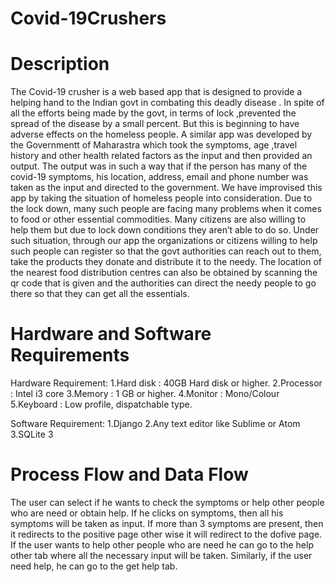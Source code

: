 # Covid-19Crushers

# Description
The Covid-19 crusher is a web based app that is designed to provide a helping hand to the Indian govt in combating this deadly disease . In spite of all the efforts being made by the govt, in terms of lock ,prevented the spread of the disease by a small percent. But this is beginning to have adverse effects on the homeless people. A similar app was developed by the Governmentt of Maharastra which took the symptoms, age ,travel history and other health related factors as the input and then provided an output. The output was in such a way that if the person has many of the covid-19 symptoms, his location, address, email and phone number was taken as the input and directed to the government. We have improvised this app by taking the situation of homeless people into consideration. Due to the lock down, many such people are facing many problems when it comes to food or other essential commodities. Many citizens are also willing to help them but due to lock down conditions they aren’t able to do so. Under such situation, through our app the organizations or citizens willing to help such people can register so that the govt authorities can reach out to them, take the products they donate and distribute it to the needy. The location of the nearest food distribution centres can also be obtained by scanning the qr code that is given and the authorities can direct the needy people to go there so that they can get all the essentials.

# Hardware and Software Requirements
Hardware Requirement:
1.Hard disk : 40GB Hard disk or higher. 2.Processor : Intel i3 core 3.Memory : 1 GB or higher. 4.Monitor : Mono/Colour 5.Keyboard : Low profile, dispatchable type.

Software Requirement: 1.Django 2.Any text editor like Sublime or Atom 3.SQLite 3

# Process Flow and Data Flow
The user can select if he wants to check the symptoms or help other people who are need or obtain help. If he clicks on symptoms, then all his symptoms will be taken as input. If more than 3 symptoms are present, then it redirects to the positive page other wise it will redirect to the dofive page. If the user wants to help other people who are need he can go to the help other tab where all the necessary input will be taken. Similarly, if the user need help, he can go to the get help tab.
